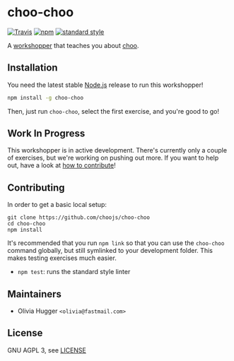 # choo-choo

[![Travis](https://img.shields.io/travis/choojs/choo-choo.svg?style=flat-square)]()
[![npm](https://img.shields.io/npm/v/choo-choo.svg?style=flat-square)]()
[![standard style](https://img.shields.io/badge/codestyle-standard-green.svg?style=flat-square)]()

A [workshopper] that teaches you about [choo].

## Installation

You need the latest stable [Node.js] release to run this workshopper!

```sh
npm install -g choo-choo
```

Then, just run `choo-choo`, select the first exercise, and you're good to go!

## Work In Progress

This workshopper is in active development. There's currently only a couple of
exercises, but we're working on pushing out more. If you want to help out,
have a look at [how to contribute](#contributing)!

## Contributing

In order to get a basic local setup:

```
git clone https://github.com/choojs/choo-choo
cd choo-choo
npm install
```

It's recommended that you run `npm link` so that you can use the `choo-choo`
command globally, but still symlinked to your development folder. This makes
testing exercises much easier.

- `npm test`: runs the standard style linter

## Maintainers

- Olivia Hugger `<olivia@fastmail.com>`

## License

GNU AGPL 3, see [LICENSE](./LICENSE)

[workshopper]: https://nodeschool.io/#workshoppers
[choo]: https://choo.io
[Node.js]: https://nodejs.org
